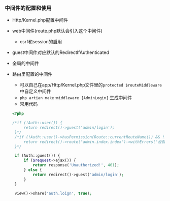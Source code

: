 ### 中间件的配置和使用
- Http/Kernel.php配置中间件

- web中间件(route.php默认会引入这个中间件)
  
  - csrf和session的启用

- guest中间件对应默认的RedirectIfAuthenticated
  
- 全局的中间件

- 路由里配置的中间件

  - 可以自己在app/Http/Kernel.php文件里的```protected $routeMiddleware```中自定义中间件
  - ```php artian make:middleware [AdminLogin]``` 生成中间件
  - 常用代码

   ```php
   <?php

   /*if (!Auth::user()) {
        return redirect()->guest('admin/login');
    }*/
	/*if (!Auth::user()->hasPermission(Route::currentRouteName()) && !SiteUtils::isSuperAdmin()) {
        return redirect()->route("admin.index.index")->withErrors("没有操作权限");
    }*/

    if (Auth::guest()) {
        if ($request->ajax()) {
            return response('Unauthorized!', 401);
        } else {
            return redirect()->guest('admin/login');
        }
    }

    view()->share('auth.loign', true);
   ```